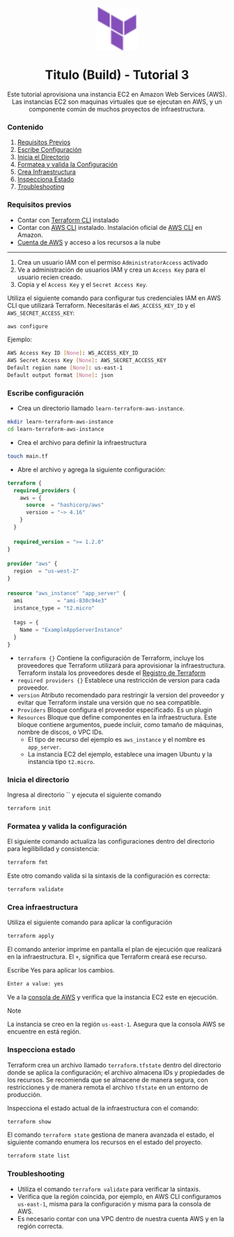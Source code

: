 <p align='center'><img src='https://raw.githubusercontent.com/maycloud-mx/ilustraciones/ee27844a4ec7810ee6eab8770fc6c1828fd7772c/logotipos/terraform-logo.svg' align='center' height='100'></p>

<h1 align='center'>Titulo (Build) - Tutorial 3</h1>

<p align='center'>Este tutorial aprovisiona una instancia EC2 en Amazon Web Services (AWS). Las instancias EC2 son maquinas virtuales que se ejecutan en AWS, y un componente común de muchos proyectos de infraestructura.</p>

### Contenido

1. [Requisitos Previos](#requisitos-previos)
2. [Escribe Configuración](#escribe-configuración)
3. [Inicia el Directorio](#inicia-el-directorio)
4. [Formatea y valida la Configuración](#formatea-y-valida-la-configuración)
5. [Crea Infraestructura](#crea-infraestructura)
6. [Inspecciona Estado](#inspecciona-estado)
7. [Troubleshooting](#troubleshooting)

### Requisitos previos

- Contar con [Terraform CLI](/aws-tutorial/1-install/terraform-instalacion-debian.sh) instalado
- Contar con [AWS CLI](awscli-instalacion.sh) instalado. Instalación oficial de [AWS CLI](https://docs.aws.amazon.com/cli/latest/userguide/getting-started-install.html) en Amazon.
- [Cuenta de AWS](https://aws.amazon.com/free) y acceso a los recursos a la nube

---

1. Crea un usuario IAM con el permiso `AdministratorAccess` activado
2. Ve a administración de usuarios IAM y crea un `Access Key` para el usuario recien creado.
3. Copia y el `Access Key` y el `Secret Access Key`.

Utiliza el siguiente comando para configurar tus credenciales IAM en AWS CLI que utilizará Terraform. Necesitarás el `AWS_ACCESS_KEY_ID` y el `AWS_SECRET_ACCESS_KEY`:

```sh
aws configure
```

Ejemplo: 

```sh
AWS Access Key ID [None]: WS_ACCESS_KEY_ID
AWS Secret Access Key [None]: AWS_SECRET_ACCESS_KEY
Default region name [None]: us-east-1
Default output format [None]: json
```

### Escribe configuración

- Crea un directorio llamado `learn-terraform-aws-instance`.

```sh
mkdir learn-terraform-aws-instance
cd learn-terraform-aws-instance
```

- Crea el archivo para definir la infraestructura

```sh
touch main.tf
```

- Abre el archivo y agrega la siguiente configuración:

```tf
terraform {
  required_providers {
    aws = {
      source  = "hashicorp/aws"
      version = "~> 4.16"
    }
  }

  required_version = ">= 1.2.0"
}

provider "aws" {
  region  = "us-west-2"
}

resource "aws_instance" "app_server" {
  ami           = "ami-830c94e3"
  instance_type = "t2.micro"

  tags = {
    Name = "ExampleAppServerInstance"
  }
}

```

- `terraform {}` Contiene la configuración de Terraform, incluye los proveedores que Terraform utilizará para aprovisionar la infraestructura. Terraform instala los proveedores desde el [Registro de Terraform](https://registry.terraform.io/?product_intent=terraform)
- `required providers {}` Establece una restricción de version para cada proveedor.
- `version` Atributo recomendado para restringir la version del proveedor y evitar que Terraform instale una versión que no sea compatible.
- `Providers` Bloque configura el proveedor especificado. Es un plugin
- `Resources` Bloque que define componentes en la infraestructura. Este bloque contiene argumentos, puede incluir, como tamaño de máquinas, nombre de discos, o VPC IDs.
    - El tipo de recurso del ejemplo es `aws_instance` y el nombre es `app_server`.
    - La instancia EC2 del ejemplo, establece una imagen Ubuntu y la instancia tipo `t2.micro`.

### Inicia el directorio

Ingresa al directorio `` y ejecuta el siguiente comando

```sh
terraform init
```

### Formatea y valida la configuración

El siguiente comando actualiza las configuraciones dentro del directorio para legilibilidad y consistencia:

```sh
terraform fmt
```

Este otro comando valida si la sintaxis de la configuración es correcta:

```sh
terraform validate
```

### Crea infraestructura

Utiliza el siguiente comando para aplicar la configuración

```sh
terraform apply
```

El comando anterior imprime en pantalla el plan de ejecución que realizará en la infraestructura. El `+`, significa que Terraform creará ese recurso.

Escribe Yes para aplicar los cambios.

```sh
Enter a value: yes
```

Ve a la [consola de AWS](https://console.aws.amazon.com/ec2/v2/home?region=us-west-2#Instances:sort=instanceId) y verifica que la instancia EC2 este en ejecución.

> [!Note]
> La instancia se creo en la región `us-east-1`. Asegura que la consola AWS se encuentre en está región.

### Inspecciona estado

Terraform crea un archivo llamado `terraform.tfstate` dentro del directorio donde se aplica la configuración; el archivo almacena IDs y propiedades de los recursos. Se recomienda que se almacene de manera segura, con restricciones y de manera remota el archivo `tfstate` en un entorno de producción.

Inspecciona el estado actual de la infraestructura con el comando:

```sh
terraform show
```

El comando `terraform state` gestiona de manera avanzada el estado, el siguiente comando enumera los recursos en el estado del proyecto.

```sh
terraform state list
```

### Troubleshooting

- Utiliza el comando `terraform validate` para verificar la sintaxis.
- Verifica que la región coincida, por ejemplo, en AWS CLI configuramos `us-east-1`, misma para la configuración y misma para la consola de AWS.
- Es necesario contar con una VPC dentro de nuestra cuenta AWS y en la región correcta.
